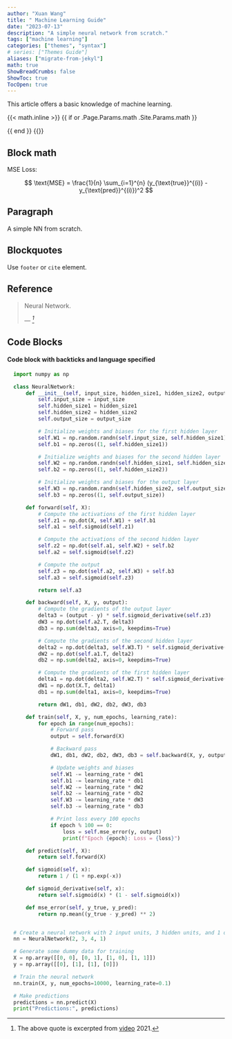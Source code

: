 ```yaml
---
author: "Xuan Wang"
title: " Machine Learning Guide"
date: "2023-07-13"
description: "A simple neural network from scratch."
tags: ["machine learning"]
categories: ["themes", "syntax"]
# series: ["Themes Guide"]
aliases: ["migrate-from-jekyl"]
math: true
ShowBreadCrumbs: false
ShowToc: true
TocOpen: true
---
```


This article offers a basic knowledge of machine learning.

<!-- ```bash
{{ if or .Params.math .Site.Params.math }}
{{ partial "math.html" . }}
{{ end }}
``` -->

{{< math.inline >}}
{{ if or .Page.Params.math .Site.Params.math }}

<!-- KaTeX -->
<link rel="stylesheet" href="https://cdn.jsdelivr.net/npm/katex@0.11.1/dist/katex.min.css" integrity="sha384-zB1R0rpPzHqg7Kpt0Aljp8JPLqbXI3bhnPWROx27a9N0Ll6ZP/+DiW/UqRcLbRjq" crossorigin="anonymous">
<script defer src="https://cdn.jsdelivr.net/npm/katex@0.11.1/dist/katex.min.js" integrity="sha384-y23I5Q6l+B6vatafAwxRu/0oK/79VlbSz7Q9aiSZUvyWYIYsd+qj+o24G5ZU2zJz" crossorigin="anonymous"></script>
<script defer src="https://cdn.jsdelivr.net/npm/katex@0.11.1/dist/contrib/auto-render.min.js" integrity="sha384-kWPLUVMOks5AQFrykwIup5lo0m3iMkkHrD0uJ4H5cjeGihAutqP0yW0J6dpFiVkI" crossorigin="anonymous" onload="renderMathInElement(document.body);"></script>
{{ end }}
{{</ math.inline >}}

<!--more-->


## Block math

MSE Loss: 

$$
\text{MSE} = \frac{1}{n} \sum_{i=1}^{n} (y_{\text{true}}^{(i)} - y_{\text{pred}}^{(i)})^2
$$

## Paragraph

A simple NN from scratch.

## Blockquotes

Use `footer` or `cite` element.

## Reference
> Neural Network.
>
> — <cite>[^1]</cite>

[^1]: The above quote is excerpted from [video](https://www.bilibili.com/video/BV1Au411m7bM) 2021.

<!-- ## Tables

Tables aren't part of the core Markdown spec, but Hugo supports them out-of-the-box.

| Name  | Age |
| ----- | --- |
| Bob   | 27  |
| Alice | 23  |

#### Inline Markdown within tables

| Italics   | Bold     | Code   |
| --------- | -------- | ------ |
| _italics_ | **bold** | `code` | -->

## Code Blocks

#### Code block with backticks and language specified

```python {linenos=true}
  import numpy as np

  class NeuralNetwork:
      def __init__(self, input_size, hidden_size1, hidden_size2, output_size):
          self.input_size = input_size
          self.hidden_size1 = hidden_size1
          self.hidden_size2 = hidden_size2
          self.output_size = output_size

          # Initialize weights and biases for the first hidden layer
          self.W1 = np.random.randn(self.input_size, self.hidden_size1)
          self.b1 = np.zeros((1, self.hidden_size1))

          # Initialize weights and biases for the second hidden layer
          self.W2 = np.random.randn(self.hidden_size1, self.hidden_size2)
          self.b2 = np.zeros((1, self.hidden_size2))

          # Initialize weights and biases for the output layer
          self.W3 = np.random.randn(self.hidden_size2, self.output_size)
          self.b3 = np.zeros((1, self.output_size))

      def forward(self, X):
          # Compute the activations of the first hidden layer
          self.z1 = np.dot(X, self.W1) + self.b1
          self.a1 = self.sigmoid(self.z1)

          # Compute the activations of the second hidden layer
          self.z2 = np.dot(self.a1, self.W2) + self.b2
          self.a2 = self.sigmoid(self.z2)

          # Compute the output
          self.z3 = np.dot(self.a2, self.W3) + self.b3
          self.a3 = self.sigmoid(self.z3)

          return self.a3

      def backward(self, X, y, output):
          # Compute the gradients of the output layer
          delta3 = (output - y) * self.sigmoid_derivative(self.z3)
          dW3 = np.dot(self.a2.T, delta3)
          db3 = np.sum(delta3, axis=0, keepdims=True)

          # Compute the gradients of the second hidden layer
          delta2 = np.dot(delta3, self.W3.T) * self.sigmoid_derivative(self.z2)
          dW2 = np.dot(self.a1.T, delta2)
          db2 = np.sum(delta2, axis=0, keepdims=True)

          # Compute the gradients of the first hidden layer
          delta1 = np.dot(delta2, self.W2.T) * self.sigmoid_derivative(self.z1)
          dW1 = np.dot(X.T, delta1)
          db1 = np.sum(delta1, axis=0, keepdims=True)

          return dW1, db1, dW2, db2, dW3, db3

      def train(self, X, y, num_epochs, learning_rate):
          for epoch in range(num_epochs):
              # Forward pass
              output = self.forward(X)

              # Backward pass
              dW1, db1, dW2, db2, dW3, db3 = self.backward(X, y, output)

              # Update weights and biases
              self.W1 -= learning_rate * dW1
              self.b1 -= learning_rate * db1
              self.W2 -= learning_rate * dW2
              self.b2 -= learning_rate * db2
              self.W3 -= learning_rate * dW3
              self.b3 -= learning_rate * db3

              # Print loss every 100 epochs                                                              
              if epoch % 100 == 0:                                                                       
                  loss = self.mse_error(y, output)                                                  
                  print(f"Epoch {epoch}: Loss = {loss}")

      def predict(self, X):
          return self.forward(X)

      def sigmoid(self, x):
          return 1 / (1 + np.exp(-x))

      def sigmoid_derivative(self, x):
          return self.sigmoid(x) * (1 - self.sigmoid(x))

      def mse_error(self, y_true, y_pred):
          return np.mean((y_true - y_pred) ** 2)


  # Create a neural network with 2 input units, 3 hidden units, and 1 output unit
  nn = NeuralNetwork(2, 3, 4, 1)

  # Generate some dummy data for training
  X = np.array([[0, 0], [0, 1], [1, 0], [1, 1]])
  y = np.array([[0], [1], [1], [0]])

  # Train the neural network
  nn.train(X, y, num_epochs=10000, learning_rate=0.1)

  # Make predictions
  predictions = nn.predict(X)
  print("Predictions:", predictions)
```

<!-- #### Code block with Hugo's internal highlight shortcode

{{< highlight html >}}

<!doctype html>
<html lang="en">
<head>
  <meta charset="utf-8">
  <title>Example HTML5 Document</title>
</head>
<body>
  <p>Test</p>
</body>
</html>
{{< /highlight >}} -->

<!-- #### Gist

{{< gist spf13 7896402 >}} -->

<!-- ## List Types

#### Ordered List

1. First item
2. Second item
3. Third item

#### Unordered List

-   List item
-   Another item
-   And another item

#### Nested list

-   Fruit
    -   Apple
    -   Orange
    -   Banana
-   Dairy
    -   Milk
    -   Cheese

## Other Elements — abbr, sub, sup, kbd, mark

<abbr title="Graphics Interchange Format">GIF</abbr> is a bitmap image format.

H<sub>2</sub>O

X<sup>n</sup> + Y<sup>n</sup> = Z<sup>n</sup>

Press <kbd><kbd>CTRL</kbd>+<kbd>ALT</kbd>+<kbd>Delete</kbd></kbd> to end the session.

Most <mark>salamanders</mark> are nocturnal, and hunt for insects, worms, and other small creatures. -->
